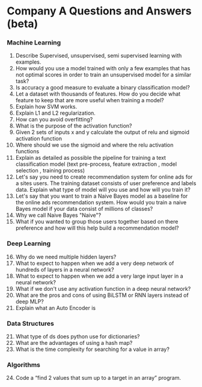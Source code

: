 # Company A Questions and Answers (beta)

### Machine Learning
1. Describe Supervised, unsupervised, semi supervised learning with examples.
2. How would you use a model trained with only a few examples that has not optimal scores in order to train an unsupervised model for a similar task?
3. Is accuracy a good measure to evaluate a binary classification model?
4. Let a dataset with thousands of features. How do you decide what feature to keep that are more useful when training a model?
5. Explain how SVM works.
6. Explain L1 and L2 regularization.
7. How can you avoid overfitting?
8. What is the purpose of the activation function?
9. Given 2 sets of inputs x and y calculate the output of relu and sigmoid activation function
10. Where should we use the sigmoid and where the relu activation functions 
11. Explain as detailed as possible the pipeline for training a text classification model (text pre-process, feature extraction , model selection , training process)
12. Let's say you need to create recommendation system for online ads for a sites users. The training dataset consists of user preference and labels data. Explain what type of model will you use and how will you train it?
13. Let's say that you want to train a Naive Bayes model as a baseline for the online ads recommendation system. How would you train a naive Bayes model if your data consist of millions of classes?
14. Why we call Naive Bayes "Naive"?
15. What if you wanted to group those users together based on there preference and how will this help build a recommendation model?

### Deep Learning
16. Why do we need multiple hidden layers? 
17. What to expect to happen when we add a very deep network of hundreds of layers in a neural network?
18. What to expect to happen when we add a very large input layer in a neural network?
19. What if we don't use any activation function in a deep neural network?
20. What are the pros and cons of using BiLSTM or RNN layers instead of deep MLP?
21. Explain what an Auto Encoder is

### Data Structures
21. What type of ds does python use for dictionaries?
22. What are the advantages of using a hash map?
23. What is the time complexity for searching for a value in array?

### Algorithms
24. Code a “find 2 values that sum up to a target in an array” program.

